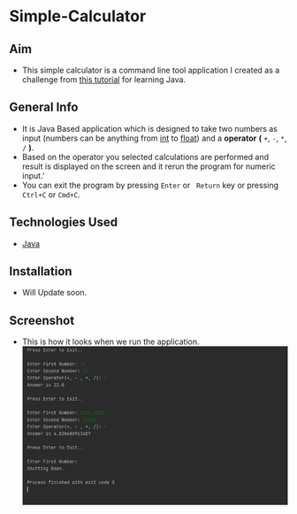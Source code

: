 # Simple-Calculator
## Aim
- This simple calculator is a command line tool application I created as a challenge from [this tutorial](https://www.linkedin.com/learning/java-essential-training-syntax-and-structure/welcome?u=2088340) for learning Java.

## General Info
- It is Java Based application which is designed to take two numbers as input (numbers can be anything from [int](https://www.w3schools.com/java/java_data_types.asp) to [float](https://www.w3schools.com/java/java_data_types.asp)) and a **operator** **(** ```+```, ```-```, ```*```, ```/``` **)**.
- Based on the operator you selected calculations are performed and result is displayed on the screen and it rerun the program for numeric input.'
- You can exit the program by pressing ```Enter``` or ``` Return``` key or pressing ```Ctrl+C``` or ```Cmd+C```.

## Technologies Used
- [Java](https://www.java.com/)

## Installation
- Will Update soon.

## Screenshot
- This is how it looks when we run the application.
![Simple-Calculator-App](https://github.com/VAJRESH/Simple-Calculator/blob/main/Simple-Calculator/calculator_screenshot.PNG)
